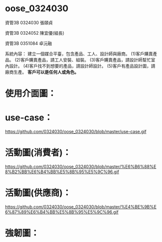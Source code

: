 # oose_0324030
資管3B 0324030 張頤貞

資管3B 0324052 陳宜優(組長)

資管3B 0351084 卓沅融

系統內容：
建立一個媒合平臺，包含產品、工人、設計師與廠商。
(1)客戶購賣產品。
(2)客戶購賣產品，請工人安裝、組裝。
(3)客戶購賣產品，請設計師幫忙室內設計。
(4)客戶找不到想要的產品，請設計師設計。
(5)客戶有產品設計圖，請廠商生產。
**客戶可以是任何人或角色。**

# 使用介面圖：

# use-case：
https://github.com/0324030/oose_0324030/blob/master/use-case.gif

# 活動圖(消費者)：
https://github.com/0324030/oose_0324030/blob/master/%E6%B6%88%E8%B2%BB%E6%B4%BB%E5%8B%95%E5%9C%96.gif

# 活動圖(供應商)：
https://github.com/0324030/oose_0324030/blob/master/%E4%BE%9B%E6%87%89%E6%B4%BB%E5%8B%95%E5%9C%96.gif

# 強韌圖：
